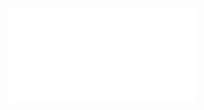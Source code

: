 ![Proposition 135. The doctrine of the Kingdom in full accord with the Scriptural doctrine of the judgment of believers,.](Proposition%20135.%20The%20doctrine%20of%20the%20Kingdom%20in%20full%20accord%20with%20the%20Scriptural%20doctrine%20of%20the%20judgment%20of%20believers,..md)